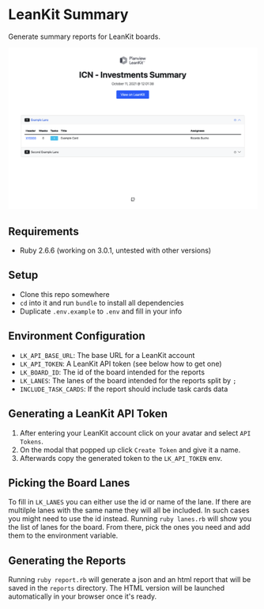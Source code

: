 # LeanKit Summary
Generate summary reports for LeanKit boards.

![Preview](https://github.com/ricardobucho/leankit-summary/blob/main/preview.png?raw=true)

## Requirements
* Ruby 2.6.6 (working on 3.0.1, untested with other versions)

## Setup
* Clone this repo somewhere
* `cd` into it and run `bundle` to install all dependencies
* Duplicate `.env.example` to `.env` and fill in your info

## Environment Configuration
* `LK_API_BASE_URL`: The base URL for a LeanKit account
* `LK_API_TOKEN`: A LeanKit API token (see below how to get one)
* `LK_BOARD_ID`: The id of the board intended for the reports
* `LK_LANES`: The lanes of the board intended for the reports split by `;`
* `INCLUDE_TASK_CARDS`: If the report should include task cards data

## Generating a LeanKit API Token
1. After entering your LeanKit account click on your avatar and select `API Tokens`.
2. On the modal that popped up click `Create Token` and give it a name.
3. Afterwards copy the generated token to the `LK_API_TOKEN` env.

## Picking the Board Lanes
To fill in `LK_LANES` you can either use the id or name of the lane.
If there are multilple lanes with the same name they will all be included.
In such cases you might need to use the id instead.
Running `ruby lanes.rb` will show you the list of lanes for the board.
From there, pick the ones you need and add them to the environment variable.

## Generating the Reports
Running `ruby report.rb` will generate a json and an html report that will be saved in the `reports` directory.
The HTML version will be launched automatically in your browser once it's ready.
